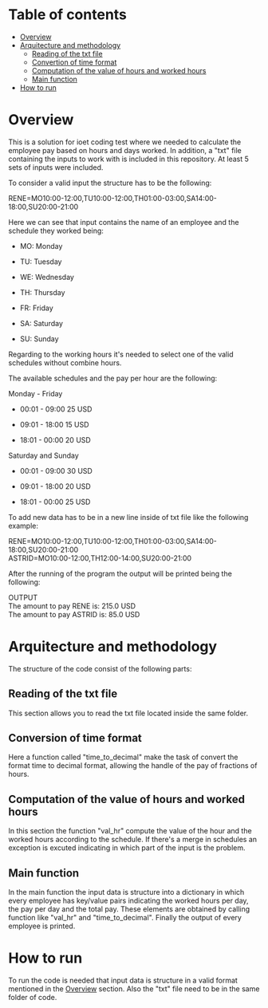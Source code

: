 # Table of contents
- [Overview](#overview)
- [Arquitecture and methodology](#arquitecture-and-methodology)
  - [Reading of the txt file](#reading-of-the-txt-file)
  - [Convertion of time format](#convertion-of-time-format)
  - [Computation of the value of hours and worked hours](#computation-of-the-value-of-hours-and-worked-hours)
  - [Main function](#main-function)
- [How to run](#how-to-run)

# Overview
This is a solution for ioet coding test where we needed to calculate the employee pay based on hours and days worked. In addition, a "txt" file containing the inputs to work with is included in this repository. At least 5 sets of inputs were included.

To consider a valid input the structure has to be the following: 

RENE=MO10:00-12:00,TU10:00-12:00,TH01:00-03:00,SA14:00-18:00,SU20:00-21:00

Here we can see that input contains the name of an employee and the schedule they worked being:

- MO: Monday

- TU: Tuesday

- WE: Wednesday

- TH: Thursday

- FR: Friday

- SA: Saturday

- SU: Sunday

Regarding to the working hours it's needed to select one of the valid schedules without combine hours. 

The available schedules and the pay per hour are the following:

Monday - Friday

- 00:01 - 09:00 25 USD

- 09:01 - 18:00 15 USD

- 18:01 - 00:00 20 USD

Saturday and Sunday

- 00:01 - 09:00 30 USD

- 09:01 - 18:00 20 USD

- 18:01 - 00:00 25 USD

To add new data has to be in a new line inside of txt file like the following example:

RENE=MO10:00-12:00,TU10:00-12:00,TH01:00-03:00,SA14:00-18:00,SU20:00-21:00 <br />
ASTRID=MO10:00-12:00,TH12:00-14:00,SU20:00-21:00

After the running of the program the output will be printed being the following:

OUTPUT<br />
The amount to pay RENE is: 215.0 USD<br />
The amount to pay ASTRID is: 85.0 USD

# Arquitecture and methodology
The structure of the code consist of the following parts:

## Reading of the txt file
This section allows you to read the txt file located inside the same folder.

## Conversion of time format 
Here a function called "time_to_decimal" make the task of convert the format time to decimal format, allowing the handle of the pay of fractions of hours.

## Computation of the value of hours and worked hours
In this section the function "val_hr" compute the value of the hour and the worked hours according to the schedule. If there's a merge in schedules an exception is excuted indicating in which part of the input is the problem.

## Main function
In the main function the input data is structure into a dictionary in which every employee has key/value pairs indicating the worked hours per day, the pay per day and the total pay. These elements are obtained by calling function like "val_hr" and "time_to_decimal". Finally the output of every employee is printed.

# How to run
To run the code is needed that input data is structure in a valid format mentioned in the [Overview](#overview) section. Also the "txt" file need to be in the same folder of code.
